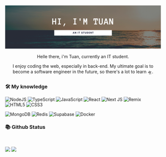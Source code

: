 <p align="center">
  <img src="public/header.png">
</p>

<p align="center">
  Helle there, i'm Tuan, currently an IT student.
</p>

<p align="center">
  I enjoy coding the web, especially in back-end. My ultimate goal is to become a software engineer in the future, so there's a lot to learn 🛸.
</p>

### 🛠 My knowledge

![NodeJS](https://img.shields.io/badge/node.js-6DA55F?style=flat-square&logo=node.js&logoColor=white&style=flat)
![TypeScript](https://img.shields.io/badge/typescript-%23007ACC.svg?style=flat-square&logo=typescript&logoColor=white&style=flat)
![JavaScript](https://img.shields.io/badge/javascript-%23323330.svg?style=flat-square&logo=javascript&logoColor=%23F7DF1E&style=flat)
![React](https://img.shields.io/badge/react-%2320232a.svg?style=flat-square&logo=react&logoColor=%2361DAFB&style=flat)
![Next JS](https://img.shields.io/badge/Nextjs-black?style=flat-square&logo=next.js&logoColor=white&style=flat)
![Remix](https://img.shields.io/badge/remix-%23000.svg?style=for-the-badge&logo=remix&logoColor=white&style=flat)
![HTML5](https://img.shields.io/badge/html5-%23E34F26.svg?style=flat-square&logo=html5&logoColor=white&style=flat)
![CSS3](https://img.shields.io/badge/css3-%231572B6.svg?style=flat-square&logo=css3&logoColor=white&style=flat)

![MongoDB](https://img.shields.io/badge/MongoDB-%234ea94b.svg?style=flat-square&logo=mongodb&logoColor=white&style=flat)
![Redis](https://img.shields.io/badge/redis-%23DD0031.svg?style=for-the-badge&logo=redis&logoColor=white&style=flat)
![Supabase](https://img.shields.io/badge/Supabase-3ECF8E?style=for-the-badge&logo=supabase&logoColor=white&style=flat)
![Docker](https://img.shields.io/badge/docker-%230db7ed.svg?style=flat-square&logo=docker&logoColor=white&style=flat)

### 📚 Github Status

<br>
<p>
  <img src="https://github-readme-stats.vercel.app/api/top-langs/?username=ctuanle&layout=compact&theme=tokyonight&langs_count=6&hide=Java" height="165">
  <img src="https://github-readme-stats.vercel.app/api?username=ctuanle&show_icons=true&theme=tokyonight" height="165">
</p>

<!--
**sonata1999/sonata1999** is a ✨ _special_ ✨ repository because its `README.md` (this file) appears on your GitHub profile.

Here are some ideas to get you started:

- 🔭 I’m currently working on ...
- 🌱 I’m currently learning ...
- 👯 I’m looking to collaborate on ...
- 🤔 I’m looking for help with ...
- 💬 Ask me about ...
- 📫 How to reach me: ...
- 😄 Pronouns: ...
- ⚡ Fun fact: ...
-->
